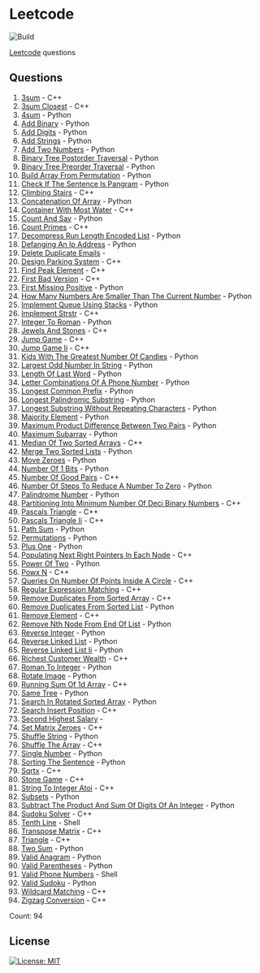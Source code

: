 # Leetcode

![Build](https://github.com/Zeyu-Li/leetcode/workflows/Generate%20MD/badge.svg)

[Leetcode](https://leetcode.com/) questions



## Questions 
 1. [3sum](https://leetcode.com/problems/3sum) - C++ 
 2. [3sum Closest](https://leetcode.com/problems/3sum-closest) - C++ 
 3. [4sum](https://leetcode.com/problems/4sum) - Python 
 4. [Add Binary](https://leetcode.com/problems/add-binary) - Python 
 5. [Add Digits](https://leetcode.com/problems/add-digits) - Python 
 6. [Add Strings](https://leetcode.com/problems/add-strings) - Python 
 7. [Add Two Numbers](https://leetcode.com/problems/add-two-numbers) - Python 
 8. [Binary Tree Postorder Traversal](https://leetcode.com/problems/binary-tree-postorder-traversal) - Python 
 9. [Binary Tree Preorder Traversal](https://leetcode.com/problems/binary-tree-preorder-traversal) - Python 
 10. [Build Array From Permutation](https://leetcode.com/problems/build-array-from-permutation) - Python 
 11. [Check If The Sentence Is Pangram](https://leetcode.com/problems/check-if-the-sentence-is-pangram) - Python 
 12. [Climbing Stairs](https://leetcode.com/problems/climbing-stairs) - C++ 
 13. [Concatenation Of Array](https://leetcode.com/problems/concatenation-of-array) - Python 
 14. [Container With Most Water](https://leetcode.com/problems/container-with-most-water) - C++ 
 15. [Count And Say](https://leetcode.com/problems/count-and-say) - Python 
 16. [Count Primes](https://leetcode.com/problems/count-primes) - C++ 
 17. [Decompress Run Length Encoded List](https://leetcode.com/problems/decompress-run-length-encoded-list) - Python 
 18. [Defanging An Ip Address](https://leetcode.com/problems/defanging-an-ip-address) - Python 
 19. [Delete Duplicate Emails](https://leetcode.com/problems/delete-duplicate-emails) -  
 20. [Design Parking System](https://leetcode.com/problems/design-parking-system) - C++ 
 21. [Find Peak Element](https://leetcode.com/problems/find-peak-element) - C++ 
 22. [First Bad Version](https://leetcode.com/problems/first-bad-version) - C++ 
 23. [First Missing Positive](https://leetcode.com/problems/first-missing-positive) - Python 
 24. [How Many Numbers Are Smaller Than The Current Number](https://leetcode.com/problems/how-many-numbers-are-smaller-than-the-current-number) - Python 
 25. [Implement Queue Using Stacks](https://leetcode.com/problems/implement-queue-using-stacks) - Python 
 26. [Implement Strstr](https://leetcode.com/problems/implement-strstr) - C++ 
 27. [Integer To Roman](https://leetcode.com/problems/integer-to-roman) - Python 
 28. [Jewels And Stones](https://leetcode.com/problems/jewels-and-stones) - C++ 
 29. [Jump Game](https://leetcode.com/problems/jump-game) - C++ 
 30. [Jump Game Ii](https://leetcode.com/problems/jump-game-ii) - C++ 
 31. [Kids With The Greatest Number Of Candies](https://leetcode.com/problems/kids-with-the-greatest-number-of-candies) - Python 
 32. [Largest Odd Number In String](https://leetcode.com/problems/largest-odd-number-in-string) - Python 
 33. [Length Of Last Word](https://leetcode.com/problems/length-of-last-word) - Python 
 34. [Letter Combinations Of A Phone Number](https://leetcode.com/problems/letter-combinations-of-a-phone-number) - Python 
 35. [Longest Common Prefix](https://leetcode.com/problems/longest-common-prefix) - Python 
 36. [Longest Palindromic Substring](https://leetcode.com/problems/longest-palindromic-substring) - Python 
 37. [Longest Substring Without Repeating Characters](https://leetcode.com/problems/longest-substring-without-repeating-characters) - Python 
 38. [Majority Element](https://leetcode.com/problems/majority-element) - Python 
 39. [Maximum Product Difference Between Two Pairs](https://leetcode.com/problems/maximum-product-difference-between-two-pairs) - Python 
 40. [Maximum Subarray](https://leetcode.com/problems/maximum-subarray) - Python 
 41. [Median Of Two Sorted Arrays](https://leetcode.com/problems/median-of-two-sorted-arrays) - C++ 
 42. [Merge Two Sorted Lists](https://leetcode.com/problems/merge-two-sorted-lists) - Python 
 43. [Move Zeroes](https://leetcode.com/problems/move-zeroes) - Python 
 44. [Number Of 1 Bits](https://leetcode.com/problems/number-of-1-bits) - Python 
 45. [Number Of Good Pairs](https://leetcode.com/problems/number-of-good-pairs) - C++ 
 46. [Number Of Steps To Reduce A Number To Zero](https://leetcode.com/problems/number-of-steps-to-reduce-a-number-to-zero) - Python 
 47. [Palindrome Number](https://leetcode.com/problems/palindrome-number) - Python 
 48. [Partitioning Into Minimum Number Of Deci Binary Numbers](https://leetcode.com/problems/partitioning-into-minimum-number-of-deci-binary-numbers) - C++ 
 49. [Pascals Triangle](https://leetcode.com/problems/pascals-triangle) - C++ 
 50. [Pascals Triangle Ii](https://leetcode.com/problems/pascals-triangle-ii) - C++ 
 51. [Path Sum](https://leetcode.com/problems/path-sum) - Python 
 52. [Permutations](https://leetcode.com/problems/permutations) - Python 
 53. [Plus One](https://leetcode.com/problems/plus-one) - Python 
 54. [Populating Next Right Pointers In Each Node](https://leetcode.com/problems/populating-next-right-pointers-in-each-node) - C++ 
 55. [Power Of Two](https://leetcode.com/problems/power-of-two) - Python 
 56. [Powx N](https://leetcode.com/problems/powx-n) - C++ 
 57. [Queries On Number Of Points Inside A Circle](https://leetcode.com/problems/queries-on-number-of-points-inside-a-circle) - C++ 
 58. [Regular Expression Matching](https://leetcode.com/problems/regular-expression-matching) - C++ 
 59. [Remove Duplicates From Sorted Array](https://leetcode.com/problems/remove-duplicates-from-sorted-array) - C++ 
 60. [Remove Duplicates From Sorted List](https://leetcode.com/problems/remove-duplicates-from-sorted-list) - Python 
 61. [Remove Element](https://leetcode.com/problems/remove-element) - C++ 
 62. [Remove Nth Node From End Of List](https://leetcode.com/problems/remove-nth-node-from-end-of-list) - Python 
 63. [Reverse Integer](https://leetcode.com/problems/reverse-integer) - Python 
 64. [Reverse Linked List](https://leetcode.com/problems/reverse-linked-list) - Python 
 65. [Reverse Linked List Ii](https://leetcode.com/problems/reverse-linked-list-ii) - Python 
 66. [Richest Customer Wealth](https://leetcode.com/problems/richest-customer-wealth) - C++ 
 67. [Roman To Integer](https://leetcode.com/problems/roman-to-integer) - Python 
 68. [Rotate Image](https://leetcode.com/problems/rotate-image) - Python 
 69. [Running Sum Of 1d Array](https://leetcode.com/problems/running-sum-of-1d-array) - C++ 
 70. [Same Tree](https://leetcode.com/problems/same-tree) - Python 
 71. [Search In Rotated Sorted Array](https://leetcode.com/problems/search-in-rotated-sorted-array) - Python 
 72. [Search Insert Position](https://leetcode.com/problems/search-insert-position) - C++ 
 73. [Second Highest Salary](https://leetcode.com/problems/second-highest-salary) -  
 74. [Set Matrix Zeroes](https://leetcode.com/problems/set-matrix-zeroes) - C++ 
 75. [Shuffle String](https://leetcode.com/problems/shuffle-string) - Python 
 76. [Shuffle The Array](https://leetcode.com/problems/shuffle-the-array) - C++ 
 77. [Single Number](https://leetcode.com/problems/single-number) - Python 
 78. [Sorting The Sentence](https://leetcode.com/problems/sorting-the-sentence) - Python 
 79. [Sqrtx](https://leetcode.com/problems/sqrtx) - C++ 
 80. [Stone Game](https://leetcode.com/problems/stone-game) - C++ 
 81. [String To Integer Atoi](https://leetcode.com/problems/string-to-integer-atoi) - C++ 
 82. [Subsets](https://leetcode.com/problems/subsets) - Python 
 83. [Subtract The Product And Sum Of Digits Of An Integer](https://leetcode.com/problems/subtract-the-product-and-sum-of-digits-of-an-integer) - Python 
 84. [Sudoku Solver](https://leetcode.com/problems/sudoku-solver) - C++ 
 85. [Tenth Line](https://leetcode.com/problems/tenth-line) - Shell 
 86. [Transpose Matrix](https://leetcode.com/problems/transpose-matrix) - C++ 
 87. [Triangle](https://leetcode.com/problems/triangle) - C++ 
 88. [Two Sum](https://leetcode.com/problems/two-sum) - Python 
 89. [Valid Anagram](https://leetcode.com/problems/valid-anagram) - Python 
 90. [Valid Parentheses](https://leetcode.com/problems/valid-parentheses) - Python 
 91. [Valid Phone Numbers](https://leetcode.com/problems/valid-phone-numbers) - Shell 
 92. [Valid Sudoku](https://leetcode.com/problems/valid-sudoku) - Python 
 93. [Wildcard Matching](https://leetcode.com/problems/wildcard-matching) - C++ 
 94. [Zigzag Conversion](https://leetcode.com/problems/zigzag-conversion) - C++ 

Count: 94


## License

[![License: MIT](https://img.shields.io/badge/License-MIT-blue.svg)](https://opensource.org/licenses/MIT)
